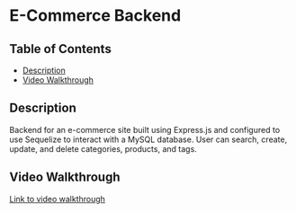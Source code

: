 # E-Commerce Backend

## Table of Contents
* [Description](#description)
* [Video Walkthrough](#video-walkthrough)

## Description
Backend for an e-commerce site built using Express.js and configured to use Sequelize to interact with a MySQL database. User can search, create, update, and delete categories, products, and tags.

## Video Walkthrough
[Link to video walkthrough](https://drive.google.com/file/d/1Uby1VZ4x2Z8_V7YD-is7K3xCeGFvbyRH/view?usp=sharing)